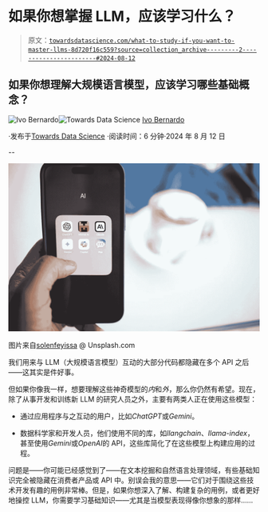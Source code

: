 # 如果你想掌握 LLM，应该学习什么？

> 原文：[`towardsdatascience.com/what-to-study-if-you-want-to-master-llms-8d720f16c559?source=collection_archive---------2-----------------------#2024-08-12`](https://towardsdatascience.com/what-to-study-if-you-want-to-master-llms-8d720f16c559?source=collection_archive---------2-----------------------#2024-08-12)

## 如果你想理解大规模语言模型，应该学习哪些基础概念？

[](https://ivopbernardo.medium.com/?source=post_page---byline--8d720f16c559--------------------------------)![Ivo Bernardo](https://ivopbernardo.medium.com/?source=post_page---byline--8d720f16c559--------------------------------)[](https://towardsdatascience.com/?source=post_page---byline--8d720f16c559--------------------------------)![Towards Data Science](https://towardsdatascience.com/?source=post_page---byline--8d720f16c559--------------------------------) [Ivo Bernardo](https://ivopbernardo.medium.com/?source=post_page---byline--8d720f16c559--------------------------------)

·发布于[Towards Data Science](https://towardsdatascience.com/?source=post_page---byline--8d720f16c559--------------------------------) ·阅读时间：6 分钟·2024 年 8 月 12 日

--

![](img/0817e20fc1920752094db9e6e3176415.png)

图片来自[solenfeyissa](https://unsplash.com/pt-br/@solenfeyissa) @ Unsplash.com

我们用来与 LLM（大规模语言模型）互动的大部分代码都隐藏在多个 API 之后——这其实是件好事。

但如果你像我一样，想要理解这些神奇模型的*内*和*外*，那么你仍然有希望。现在，除了从事开发和训练新 LLM 的研究人员之外，主要有两类人正在使用这些模型：

+   通过应用程序与之互动的用户，比如*ChatGPT*或*Gemini*。

+   数据科学家和开发人员，他们使用不同的库，如*llangchain*、*llama-index*，甚至使用*Gemini*或*OpenAI*的 API，这些库简化了在这些模型上构建应用的过程。

问题是——你可能已经感觉到了——在文本挖掘和自然语言处理领域，有些基础知识完全被隐藏在消费者产品或 API 中。别误会我的意思——它们对于围绕这些技术开发有趣的用例非常棒。但是，如果你想深入了解、构建复杂的用例，或者更好地操控 LLM，你需要学习基础知识——尤其是当模型表现得像你想象的那样……
